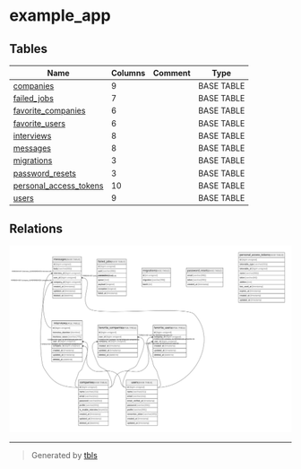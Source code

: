 # example_app

## Tables

| Name | Columns | Comment | Type |
| ---- | ------- | ------- | ---- |
| [companies](companies.md) | 9 |  | BASE TABLE |
| [failed_jobs](failed_jobs.md) | 7 |  | BASE TABLE |
| [favorite_companies](favorite_companies.md) | 6 |  | BASE TABLE |
| [favorite_users](favorite_users.md) | 6 |  | BASE TABLE |
| [interviews](interviews.md) | 8 |  | BASE TABLE |
| [messages](messages.md) | 8 |  | BASE TABLE |
| [migrations](migrations.md) | 3 |  | BASE TABLE |
| [password_resets](password_resets.md) | 3 |  | BASE TABLE |
| [personal_access_tokens](personal_access_tokens.md) | 10 |  | BASE TABLE |
| [users](users.md) | 9 |  | BASE TABLE |

## Relations

![er](schema.svg)

---

> Generated by [tbls](https://github.com/k1LoW/tbls)
